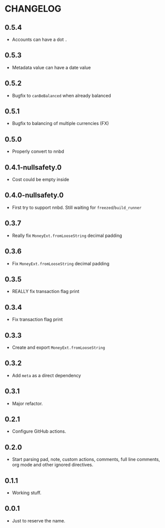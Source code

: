 # CHANGELOG

## 0.5.4
- Accounts can have a dot `.`

## 0.5.3
- Metadata value can have a date value

## 0.5.2
- Bugfix to `canBeBalanced` when already balanced

## 0.5.1
- Bugfix to balancing of multiple currencies (FX)

## 0.5.0
- Properly convert to nnbd

## 0.4.1-nullsafety.0
- Cost could be empty inside

## 0.4.0-nullsafety.0
- First try to support nnbd. Still waiting for `freezed`/`build_runner`

## 0.3.7
- Really fix `MoneyExt.fromLooseString` decimal padding

## 0.3.6
- Fix `MoneyExt.fromLooseString` decimal padding

## 0.3.5
- REALLY fix transaction flag print

## 0.3.4
- Fix transaction flag print

## 0.3.3
- Create and export `MoneyExt.fromLooseString`

## 0.3.2
- Add `meta` as a direct dependency

## 0.3.1
- Major refactor.

## 0.2.1
- Configure GitHub actions.

## 0.2.0
- Start parsing pad, note, custom actions, comments, full line comments, org mode and other ignored directives.

## 0.1.1
- Working stuff.

## 0.0.1
- Just to reserve the name.

